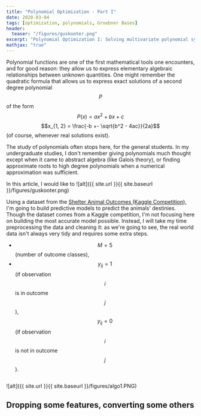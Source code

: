 ```yaml
---
title: "Polynomial Optimization - Part I"
date: 2020-03-04
tags: [optimization, polynomials, Groebner Bases]
header:
  teaser: "/figures/guskooter.png"
excerpt: "Polynomial Optimization I: Solving multivariate polynomial systems"
mathjax: "true"
---
```



Polynomial functions are one of the first mathematical tools one encounters, and for good reason: they allow us to express elementary algebraic relationships between unknown quantities. 
One might remember the quadratic formula that allows us to express exact solutions of a second degree polynomial $$P$$ of the form $$P(x) = ax^2 + bx + c$$ 
$$x_{1, 2} = \frac{-b +- \sqrt{b^2 - 4ac}}{2a}$$ (of course, whenever real solutions exist).

The study of polynomials often stops here, for the general students. In my undergraduate studies, I don't remember giving polynomials much thought except when it came to abstract algebra (like Galois theory), or finding approximate roots to high degree polynomials when a numerical approximation was sufficient.

In this article, I would like to 
![alt]({{ site.url }}{{ site.baseurl }}/figures/guskooter.png)

 

Using a dataset from the [Shelter Animal Outcomes (Kaggle Competition)](https://www.kaggle.com/c/shelter-animal-outcomes/overview), I'm going to build predictive models to predict the animals' destinies. Though the dataset comes from a Kaggle competition, I'm not focusing here on building the most accurate model possible. Instead, I will take my time preprocessing the data and cleaning it: as we're going to see, the real world data isn't always very tidy and requires some extra steps. 


 
* $$M = 5$$ (number of outcome classes), 
* $$y_{ij} = 1$$ (if observation $$i$$ is in outcome $$j$$), $$y_{ij} = 0$$ (if observation $$i$$ is not in outcome $$j$$).





```python

```

![alt]({{ site.url }}{{ site.baseurl }}/figures/algo1.PNG)


## Dropping some features, converting some others 